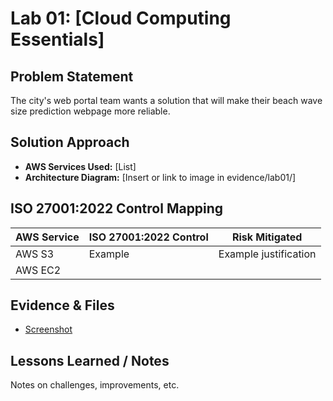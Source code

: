 # Lab 01: [Cloud Computing Essentials]

## Problem Statement
The city's web portal team wants a solution that will make their beach wave size prediction webpage more reliable.

## Solution Approach
- **AWS Services Used:** [List]
- **Architecture Diagram:** [Insert or link to image in evidence/lab01/]

## ISO 27001:2022 Control Mapping
| AWS Service     | ISO 27001:2022 Control | Risk Mitigated              |  
|-----------------|------------------------|-----------------------------|
| AWS S3          | Example                | Example justification       |
| AWS EC2         |
## Evidence & Files
- [Screenshot](../evidence/lab01/screenshot1.png)


## Lessons Learned / Notes
Notes on challenges, improvements, etc.
